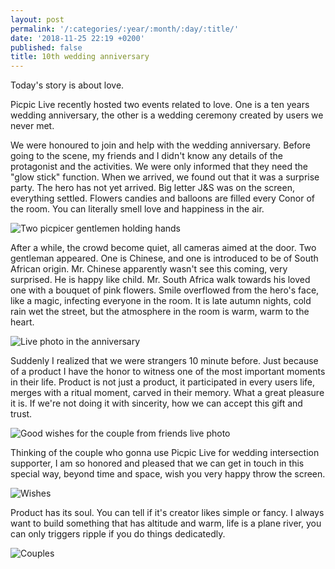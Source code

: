 ```yaml
---
layout: post
permalink: '/:categories/:year/:month/:day/:title/'
date: '2018-11-25 22:19 +0200'
published: false
title: 10th wedding anniversary
---
```

Today's story is about love.

Picpic Live recently hosted two events related to love. One is a ten years wedding anniversary, the other is a wedding ceremony created by users we never met.

We were honoured to join and help with the wedding anniversary. Before going to the scene, my friends and I didn't know any details of the protagonist and the activities. We were only informed that they need the "glow stick" function. When we arrived, we found out that it was a surprise party. The hero has not yet arrived. Big letter J&S was on the screen, everything settled. Flowers candies and balloons are filled every Conor of the room. You can literally smell love and happiness in the air.

![Two picpicer gentlemen holding hands]({{site.baseurl}}/uploads/screenshot-docs.google.com-2018.12.07-00-22-51.png)

After a while, the crowd become quiet, all cameras aimed at the door. Two gentleman appeared. One is Chinese, and one is introduced to be of South African origin. Mr. Chinese apparently wasn't see this coming, very surprised. He is happy like child. Mr. South Africa walk towards his loved one with a bouquet of pink flowers. Smile overflowed from the hero's face, like a magic, infecting everyone in the room. It is late autumn nights, cold rain wet the street, but the atmosphere in the room is warm, warm to the heart.

![Live photo in the anniversary]({{site.baseurl}}/uploads/screenshot-wordpress.com-2018.11.23-20-04-23.png)

Suddenly I realized that we were strangers 10 minute before. Just because of a product I have the honor to witness one of the most important moments in their life. Product is not just a product, it participated in every users life, merges with a ritual moment, carved in their memory. What a great pleasure it is. If we're not doing it with sincerity, how we can accept this gift and trust.

![Good wishes for the couple from friends live photo]({{site.baseurl}}/uploads/WechatIMG9.jpeg)

Thinking of the couple who gonna use Picpic Live for wedding intersection supporter, I am so honored and pleased that we can get in touch in this special way, beyond time and space, wish you very happy throw the screen.

![Wishes]({{site.baseurl}}/uploads/4a396308-96cd-4dc8-b37f-8ddc45d9ff5a-223-0000002ce7bbb0ff_tmp-3.jpg)

Product has its soul. You can tell if it's creator likes simple or fancy. I always want to build something that has altitude and warm, life is a plane river, you can only triggers ripple if you do things dedicatedly.

![Couples]({{site.baseurl}}/uploads/screenshot-docs.google.com-2018.12.07-00-20-23.png)

